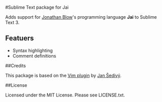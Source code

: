 #Sublime Text package for Jai

Adds support for [Jonathan Blow](https://twitter.com/Jonathan_Blow)'s programming language **Jai** to Sublime Text 3.

## Featuers

- Syntax highlighting
- Comment definitions

##Credits

This package is based on the [Vim plugin](https://github.com/jansedivy/jai.vim) by [Jan Šedivý](https://github.com/jansedivy).

##License

Licensed under the MIT License. Please see LICENSE.txt.